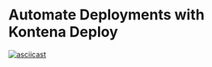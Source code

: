# Automate Deployments with Kontena Deploy

[![asciicast](https://asciinema.org/a/20600.png)](https://asciinema.org/a/20600)
